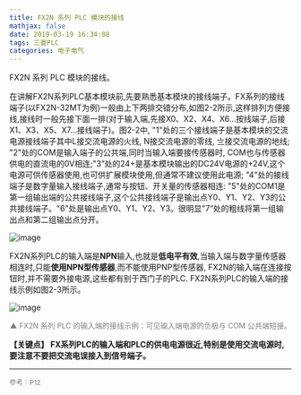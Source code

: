 ```yaml
---
title: FX2N 系列 PLC 模块的接线
mathjax: false
date: 2019-03-19 16:34:08
tags: 三菱PLC
categories: 电子电气
---
```


FX2N 系列 PLC 模块的接线。
<!--more-->

在讲解FX2N系列PLC基本模块前,先要熟悉基本模块的接线端子。FX系列的接线端子(以FX2N-32MT为例)一般由上下两排交错分布,如图2-2所示,这样排列方便接线,接线时一般先接下面一排(对于输入端,先接X0、X2、X4、X6…按线端子,后接X1、X3、X5、X7…接线端子)。图2-2中, "1"处的三个接线端子是基本模块的交流电源接线端子其中L接交流电源的火线, N接交流电源的零线, 〨接交流电源的地线; "2"处的COM是输入端子的公共端,同时当输入端要接传感器时, COM也与传感器供电的直流电的0V相连;"3”处的24+是基本模块输出的DC24V电源的+24V,这个电源可供传感器使用,也可供扩展模块使用,但通常不建议使用此电源; "4"处的接线端子是数字量输入接线端子,通常与按钮、开关量的传感器相连: "5"处的COM1是第一组输出端的公共接线端子,这个公共接线端子是输出点Y0、Y1、Y2、Y3的公共接线端子。"6"处是输出点Y0、Y1、Y2、Y3。很明显"7”处的粗线将第一组输出点和第二组输出点分开。

![image](http://image.huvjie.com/190319-02_img01.jpg)

FX2N系列PLC的输入端是**NPN**输入,也就是**低电平有效**,当输入端与数字量传感器相连时,只能**使用NPN型传感器**,而不能使用PNP型传感器, FX2N的输入端在连接按钮时,并不需要外接电源,这些都有别于西门子的PLC. FX2N系列PLC的输入端的接线示例如图2-3所示。


![image](http://image.huvjie.com/190319-02_img02.jpg)

<div style="font-size:13px;color:gray;text-align:center">▲ FX2N 系列 PLC 的输入端的接线示例：可见输入端电源的负极与 COM 公共端短接。</div>

**【关键点】 FX系列PLC的输入端和PLC的供电电源很近,特别是使用交流电源时,要注意不要把交流电误接入到信号端子。**


<hr/>
<span style="color:gray;font-size:12px">
参考：P12
</span>
